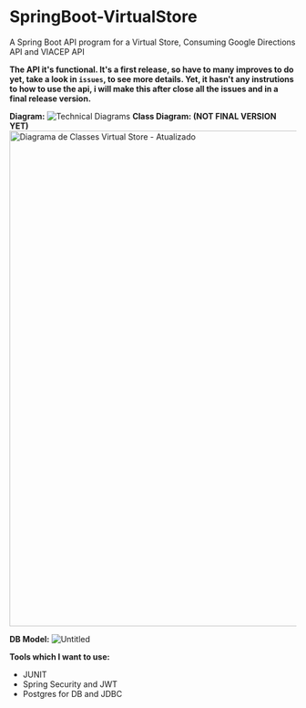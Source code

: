 # SpringBoot-VirtualStore
A Spring Boot API program for a Virtual Store, Consuming Google Directions API and VIACEP API

**The API it's functional. It's a first release, so have to many improves to do yet, take a look in `issues`, to see more details.
Yet, it hasn't any instrutions to how to use the api, i will make this after close all the issues and in a final release version.**

**Diagram:**
![Technical Diagrams](https://github.com/guilhermeRizzatto/SpringBoot-VirtualStore/assets/126302322/b90d23aa-4e8b-4c47-b240-56be809b0b5c)
**Class Diagram:  (NOT FINAL VERSION YET)**<img width="869" alt="Diagrama de Classes Virtual Store - Atualizado" src="https://github.com/guilhermeRizzatto/SpringBoot-VirtualStore/assets/126302322/f963c7da-646f-4aec-a816-821bf5eccbbd">
<br>

**DB Model:** 
![Untitled](https://github.com/guilhermeRizzatto/SpringBoot-VirtualStore/assets/126302322/3b8c59cb-fda1-4e9e-ac43-f44f73c86f18)
<br>

**Tools which I want to use:**<br>
- JUNIT<br>
- Spring Security and JWT<br>
- Postgres for DB and JDBC<br>

